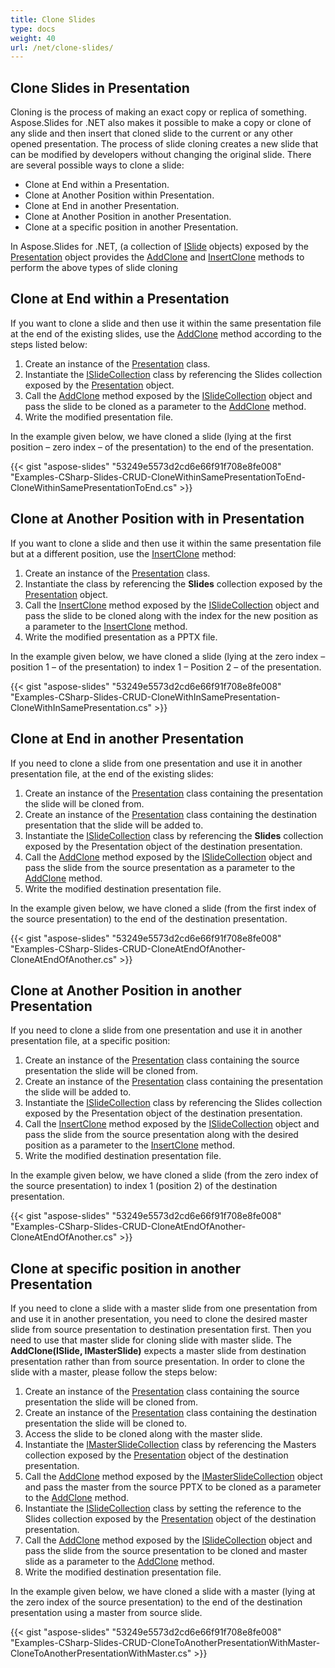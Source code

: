 ```yaml
---
title: Clone Slides
type: docs
weight: 40
url: /net/clone-slides/
---
```


## **Clone Slides in Presentation**
Cloning is the process of making an exact copy or replica of something. Aspose.Slides for .NET also makes it possible to make a copy or clone of any slide and then insert that cloned slide to the current or any other opened presentation. The process of slide cloning creates a new slide that can be modified by developers without changing the original slide. There are several possible ways to clone a slide:

- Clone at End within a Presentation.
- Clone at Another Position within Presentation.
- Clone at End in another Presentation.
- Clone at Another Position in another Presentation.
- Clone at a specific position in another Presentation.

In Aspose.Slides for .NET, (a collection of [ISlide](https://apireference.aspose.com/net/slides/aspose.slides/islide) objects) exposed by the [Presentation](https://apireference.aspose.com/net/slides/aspose.slides/presentation) object provides the [AddClone](https://apireference.aspose.com/net/slides/aspose.slides/islidecollection/methods/addclone/index) and [InsertClone](https://apireference.aspose.com/net/slides/aspose.slides.ishapecollection/insertclone/methods/1) methods to perform the above types of slide cloning
## **Clone at End within a Presentation**
If you want to clone a slide and then use it within the same presentation file at the end of the existing slides, use the [AddClone](https://apireference.aspose.com/net/slides/aspose.slides/islidecollection/methods/addclone/index) method according to the steps listed below:

1. Create an instance of the [Presentation](https://apireference.aspose.com/net/slides/aspose.slides/presentation) class.
1. Instantiate the [ISlideCollection](https://apireference.aspose.com/net/slides/aspose.slides/islidecollection) class by referencing the Slides collection exposed by the [Presentation](https://apireference.aspose.com/net/slides/aspose.slides/presentation) object.
1. Call the [AddClone](https://apireference.aspose.com/net/slides/aspose.slides/islidecollection/methods/addclone/index) method exposed by the [ISlideCollection](https://apireference.aspose.com/net/slides/aspose.slides/islidecollection) object and pass the slide to be cloned as a parameter to the [AddClone](https://apireference.aspose.com/net/slides/aspose.slides/islidecollection/methods/addclone/index) method.
1. Write the modified presentation file.

In the example given below, we have cloned a slide (lying at the first position – zero index – of the presentation) to the end of the presentation.

{{< gist "aspose-slides" "53249e5573d2cd6e66f91f708e8fe008" "Examples-CSharp-Slides-CRUD-CloneWithinSamePresentationToEnd-CloneWithinSamePresentationToEnd.cs" >}}
## **Clone at Another Position with in Presentation**
If you want to clone a slide and then use it within the same presentation file but at a different position, use the [InsertClone](https://apireference.aspose.com/net/slides/aspose.slides.ishapecollection/insertclone/methods/1) method:

1. Create an instance of the [Presentation](https://apireference.aspose.com/net/slides/aspose.slides/presentation) class.
1. Instantiate the class by referencing the **Slides** collection exposed by the [Presentation](https://apireference.aspose.com/net/slides/aspose.slides/presentation) object.
1. Call the [InsertClone](https://apireference.aspose.com/net/slides/aspose.slides.ishapecollection/insertclone/methods/1) method exposed by the [ISlideCollection](https://apireference.aspose.com/net/slides/aspose.slides/islidecollection) object and pass the slide to be cloned along with the index for the new position as a parameter to the [InsertClone](https://apireference.aspose.com/net/slides/aspose.slides.ishapecollection/insertclone/methods/1) method.
1. Write the modified presentation as a PPTX file.

In the example given below, we have cloned a slide (lying at the zero index – position 1 – of the presentation) to index 1 – Position 2 – of the presentation.

{{< gist "aspose-slides" "53249e5573d2cd6e66f91f708e8fe008" "Examples-CSharp-Slides-CRUD-CloneWithInSamePresentation-CloneWithInSamePresentation.cs" >}}
## **Clone at End in another Presentation**
If you need to clone a slide from one presentation and use it in another presentation file, at the end of the existing slides:

1. Create an instance of the [Presentation](https://apireference.aspose.com/net/slides/aspose.slides/presentation) class containing the presentation the slide will be cloned from.
1. Create an instance of the [Presentation](https://apireference.aspose.com/net/slides/aspose.slides/presentation) class containing the destination presentation that the slide will be added to.
1. Instantiate the [ISlideCollection](https://apireference.aspose.com/net/slides/aspose.slides/islidecollection) class by referencing the **Slides** collection exposed by the Presentation object of the destination presentation.
1. Call the [AddClone](https://apireference.aspose.com/net/slides/aspose.slides/islidecollection/methods/addclone/index) method exposed by the [ISlideCollection](https://apireference.aspose.com/net/slides/aspose.slides/islidecollection) object and pass the slide from the source presentation as a parameter to the [AddClone](https://apireference.aspose.com/net/slides/aspose.slides/islidecollection/methods/addclone/index) method.
1. Write the modified destination presentation file.

In the example given below, we have cloned a slide (from the first index of the source presentation) to the end of the destination presentation.

{{< gist "aspose-slides" "53249e5573d2cd6e66f91f708e8fe008" "Examples-CSharp-Slides-CRUD-CloneAtEndOfAnother-CloneAtEndOfAnother.cs" >}}
## **Clone at Another Position in another Presentation**
If you need to clone a slide from one presentation and use it in another presentation file, at a specific position:

1. Create an instance of the [Presentation](https://apireference.aspose.com/net/slides/aspose.slides/presentation) class containing the source presentation the slide will be cloned from.
1. Create an instance of the [Presentation](https://apireference.aspose.com/net/slides/aspose.slides/presentation) class containing the presentation the slide will be added to.
1. Instantiate the [ISlideCollection](https://apireference.aspose.com/net/slides/aspose.slides/islidecollection) class by referencing the Slides collection exposed by the Presentation object of the destination presentation.
1. Call the [InsertClone](https://apireference.aspose.com/net/slides/aspose.slides.ishapecollection/insertclone/methods/1) method exposed by the [ISlideCollection](https://apireference.aspose.com/net/slides/aspose.slides/islidecollection) object and pass the slide from the source presentation along with the desired position as a parameter to the [InsertClone](https://apireference.aspose.com/net/slides/aspose.slides.ishapecollection/insertclone/methods/1) method.
1. Write the modified destination presentation file.

In the example given below, we have cloned a slide (from the zero index of the source presentation) to index 1 (position 2) of the destination presentation.

{{< gist "aspose-slides" "53249e5573d2cd6e66f91f708e8fe008" "Examples-CSharp-Slides-CRUD-CloneAtEndOfAnother-CloneAtEndOfAnother.cs" >}}
## **Clone at specific position in another Presentation**
If you need to clone a slide with a master slide from one presentation from and use it in another presentation, you need to clone the desired master slide from source presentation to destination presentation first. Then you need to use that master slide for cloning slide with master slide. The **AddClone(ISlide, IMasterSlide)** expects a master slide from destination presentation rather than from source presentation. In order to clone the slide with a master, please follow the steps below:

1. Create an instance of the [Presentation](https://apireference.aspose.com/net/slides/aspose.slides/presentation) class containing the source presentation the slide will be cloned from.
1. Create an instance of the [Presentation](https://apireference.aspose.com/net/slides/aspose.slides/presentation) class containing the destination presentation the slide will be cloned to.
1. Access the slide to be cloned along with the master slide.
1. Instantiate the [IMasterSlideCollection](https://apireference.aspose.com/net/slides/aspose.slides/imasterslidecollection) class by referencing the Masters collection exposed by the [Presentation](https://apireference.aspose.com/net/slides/aspose.slides/presentation) object of the destination presentation.
1. Call the [AddClone](https://apireference.aspose.com/net/slides/aspose.slides/islidecollection/methods/addclone/index) method exposed by the [IMasterSlideCollection](https://apireference.aspose.com/net/slides/aspose.slides/imasterslidecollection) object and pass the master from the source PPTX to be cloned as a parameter to the [AddClone](https://apireference.aspose.com/net/slides/aspose.slides/islidecollection/methods/addclone/index) method.
1. Instantiate the [ISlideCollection](https://apireference.aspose.com/net/slides/aspose.slides/islidecollection) class by setting the reference to the Slides collection exposed by the [Presentation](https://apireference.aspose.com/net/slides/aspose.slides/presentation) object of the destination presentation.
1. Call the [AddClone](https://apireference.aspose.com/net/slides/aspose.slides/islidecollection/methods/addclone/index) method exposed by the [ISlideCollection](https://apireference.aspose.com/net/slides/aspose.slides/islidecollection) object and pass the slide from the source presentation to be cloned and master slide as a parameter to the [AddClone](https://apireference.aspose.com/net/slides/aspose.slides/islidecollection/methods/addclone/index) method.
1. Write the modified destination presentation file.

In the example given below, we have cloned a slide with a master (lying at the zero index of the source presentation) to the end of the destination presentation using a master from source slide.

{{< gist "aspose-slides" "53249e5573d2cd6e66f91f708e8fe008" "Examples-CSharp-Slides-CRUD-CloneToAnotherPresentationWithMaster-CloneToAnotherPresentationWithMaster.cs" >}}
